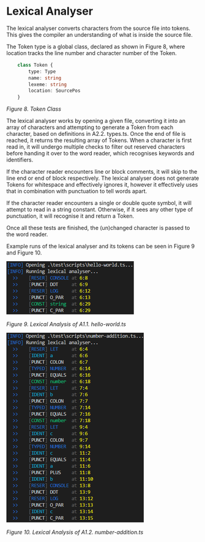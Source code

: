 # Lexical Analyser
The lexical analyser converts characters from the source file into tokens. This gives the
compiler an understanding of what is inside the source file.

The Token type is a global class, declared as shown in Figure 8, where location
tracks the line number and character number of the Token.

```ts
    class Token {
        type: Type
        name: string
        lexeme: string
        location: SourcePos
    }
```
*Figure 8. Token Class*

The lexical analyser works by opening a given file, converting it into an array of
characters and attempting to generate a Token from each character, based on definitions in
A2.2. types.ts. Once the end of file is reached, it returns the resulting array of Tokens.
When a character is first read in, it will undergo multiple checks to filter out reserved
characters before handing it over to the word reader, which recognises keywords and
identifiers.

If the character reader encounters line or block comments, it will skip to the line end
or end of block respectively. The lexical analyser does not generate Tokens for whitespace
and effectively ignores it, however it effectively uses that in combination with punctuation to
tell words apart.

If the character reader encounters a single or double quote symbol, it will attempt to
read in a string constant. Otherwise, if it sees any other type of punctuation, it will recognise
it and return a Token.

Once all these tests are finished, the (un)changed character is passed to the word
reader.

Example runs of the lexical analyser and its tokens can be seen in
Figure 9 and Figure 10.

![Figure 9](./img/lex-9.png)

*Figure 9. Lexical Analysis of A1.1. hello-world.ts*

![Figure 10](./img/lex-10.png)

*Figure 10. Lexical Analysis of A1.2. number-addition.ts*
